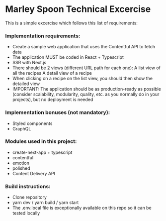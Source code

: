 # Marley Spoon Technical Excercise

This is a simple excercise which follows this list of requirements:

### Implementation requirements:
- Create a sample web application that uses the Contentful API to fetch data
- The application MUST be coded in React + Typescript
- SSR with Next.js
- There should be 2 views (different URL path for each one):
        A list view of all the recipes
        A detail view of a recipe
- When clicking on a recipe on the list view, you should then show the detailed view
- IMPORTANT: The application should be as production-ready as possible (consider scalability, modularity, quality, etc. as you normally do in your projects), but no deployment is needed

### Implementation bonuses (not mandatory):
- Styled components
- GraphQL

### Modules used in this project:

- create-next-app + typescript
- contentful
- emotion
- polished
- Content Delivery API

### Build instructions:

- Clone repository
- yarn dev / yarn build / yarn start
- The .env.local file is exceptionally available on this repo so it can be tested locally
